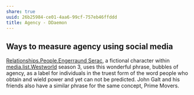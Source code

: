 ```yaml
---
share: true
uuid: 26b25984-ce01-4aa6-99cf-757eb46ffddd
title: Agency - DDaemon
---
```

## Ways to measure agency using social media

[Relationships.People.Engerraund Serac](/undefined), a fictional character within [media.list.Westworld](/undefined) season 3, uses this wonderful phrase, bubbles of agency, as a label for individuals in the truest form of the word people who obtain and wield power and yet can not be predicted. John Galt and his friends also have a similar phrase for the same concept, Prime Movers.
